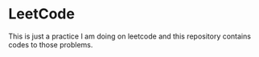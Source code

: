 # LeetCode
This is just a practice I am doing on leetcode and this repository contains codes to those problems.
